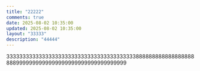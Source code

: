 ```yaml
---
title: "22222"
comments: true
date: 2025-08-02 10:35:00
updated: 2025-08-02 10:35:00
layout: "33333"
description: "44444"
---
```

33333333333333333333333333333333333333338888888888888888888889999999999999999999999999999999999
